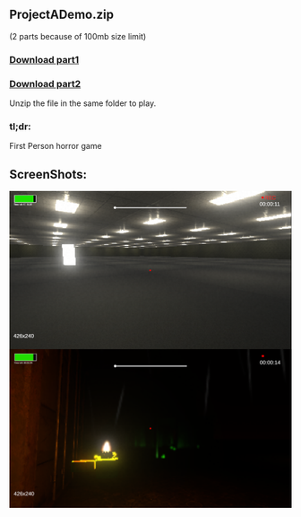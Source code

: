 ## ProjectADemo.zip

(2 parts because of 100mb size limit)
### <a href="https://github.com/MarcelvanDuijnDev/Unity_Builds/raw/main/ProjectA%20-%20FirstPersonHorror/Build%20ProjectA%20Demo.part1.rar"> Download part1 </a>
### <a href="https://github.com/MarcelvanDuijnDev/Unity_Builds/raw/main/ProjectA%20-%20FirstPersonHorror/Build%20ProjectA%20Demo.part2.rar"> Download part2 </a>

Unzip the file in the same folder to play.


### tl;dr:
First Person horror game

## ScreenShots:
<img align="center" src="https://raw.githubusercontent.com/MarcelvanDuijnDev/Unity_Builds/main/OtherFiles/ScreenShot_ProjectA_1.png">
<img align="center" src="https://raw.githubusercontent.com/MarcelvanDuijnDev/Unity_Builds/main/OtherFiles/ScreenShot_ProjectA_2.png">
